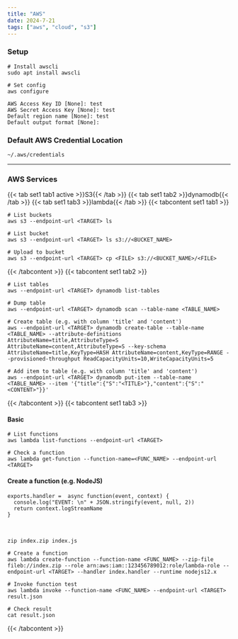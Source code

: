 ```yaml
---
title: "AWS"
date: 2024-7-21
tags: ["aws", "cloud", "s3"]
---
```


### Setup

```console
# Install awscli
sudo apt install awscli
```

```console
# Set config
aws configure
```

```console
AWS Access Key ID [None]: test
AWS Secret Access Key [None]: test
Default region name [None]: test
Default output format [None]:
```

### Default AWS Credential Location

```console
~/.aws/credentials
```

---

### AWS Services

{{< tab set1 tab1 active >}}S3{{< /tab >}}
{{< tab set1 tab2 >}}dynamodb{{< /tab >}}
{{< tab set1 tab3 >}}lambda{{< /tab >}}
{{< tabcontent set1 tab1 >}}

```console
# List buckets
aws s3 --endpoint-url <TARGET> ls
```

```console
# List bucket
aws s3 --endpoint-url <TARGET> ls s3://<BUCKET_NAME>
```

```console
# Upload to bucket
aws s3 --endpoint-url <TARGET> cp <FILE> s3://<BUCKET_NAME>/<FILE>
```

{{< /tabcontent >}}
{{< tabcontent set1 tab2 >}}

```console
# List tables
aws --endpoint-url <TARGET> dynamodb list-tables
```

```console
# Dump table
aws --endpoint-url <TARGET> dynamodb scan --table-name <TABLE_NAME>
```

```console
# Create table (e.g. with column 'title' and 'content')
aws --endpoint-url <TARGET> dynamodb create-table --table-name <TABLE_NAME> --attribute-definitions AttributeName=title,AttributeType=S AttributeName=content,AttributeType=S --key-schema AttributeName=title,KeyType=HASH AttributeName=content,KeyType=RANGE --provisioned-throughput ReadCapacityUnits=10,WriteCapacityUnits=5
```

```console
# Add item to table (e.g. with column 'title' and 'content')
aws --endpoint-url <TARGET> dynamodb put-item --table-name <TABLE_NAME> --item '{"title":{"S":"<TITLE>"},"content":{"S":"<CONTENT>"}}'
```

{{< /tabcontent >}}
{{< tabcontent set1 tab3 >}}

#### Basic

```console
# List functions
aws lambda list-functions --endpoint-url <TARGET>
```

```console
# Check a function
aws lambda get-function --function-name=<FUNC_NAME> --endpoint-url <TARGET>
```

#### Create a function (e.g. NodeJS)

```console
exports.handler =  async function(event, context) {
  console.log("EVENT: \n" + JSON.stringify(event, null, 2))
  return context.logStreamName
}
```

<br>

```console
zip index.zip index.js
```

```console
# Create a function
aws lambda create-function --function-name <FUNC_NAME> --zip-file fileb://index.zip --role arn:aws:iam::123456789012:role/lambda-role --endpoint-url <TARGET> --handler index.handler --runtime nodejs12.x
```

```console
# Invoke function test
aws lambda invoke --function-name <FUNC_NAME> --endpoint-url <TARGET> result.json
```

```console
# Check result
cat result.json
```

{{< /tabcontent >}}
